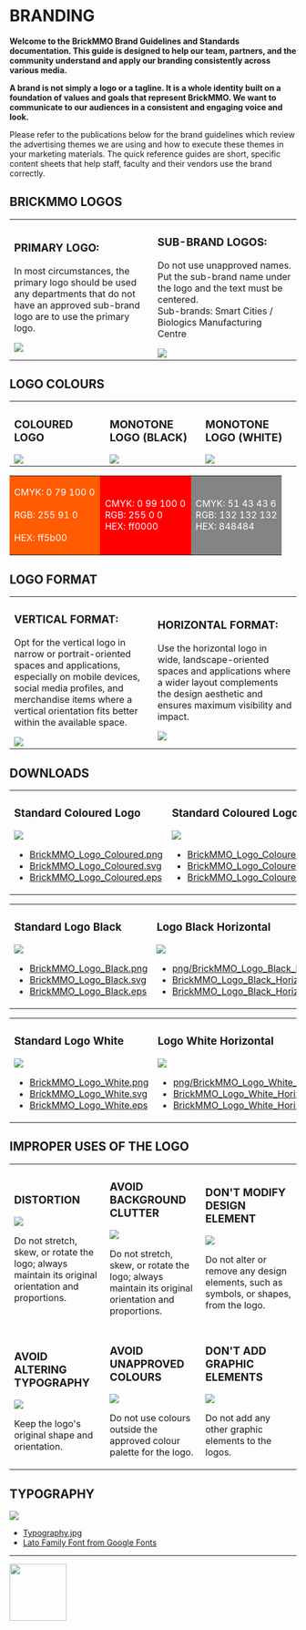 # BRANDING

<style>@import url("//readme.codeadam.ca/readme.css");</style>

**Welcome to the BrickMMO Brand Guidelines and Standards documentation. This guide is designed to help our team, partners, and the community understand and apply our branding consistently across various media.**

**A brand is not simply a logo or a tagline. It is a whole identity built on a foundation of values and goals that represent BrickMMO. We want to communicate to our audiences in a consistent and engaging voice and look.**

Please refer to the publications below for the brand guidelines which review the advertising themes we are using and how to execute these themes in your marketing materials. The quick reference guides are short, specific content sheets that help staff, faculty and their vendors use the brand correctly.

## BRICKMMO LOGOS

<table>
<tr>
<td width="50%">

<h3>PRIMARY LOGO:</h3>

<p>In most circumstances, the primary logo should be used any departments that do not have an approved sub-brand logo are to use the primary logo.</p>

<img src="png/BrickMMO_Logo_Coloured.png">

</td>
<td width="50%">

<h3>SUB-BRAND LOGOS:</h3>

<p>Do not use unapproved names.
<br>
Put the sub-brand name under the logo and the text must be centered. 
<br>
Sub-brands: Smart Cities / Biologics Manufacturing Centre</p>

<img src="png/BrickMMO_Logo_Coloured_Sub.png">

</td>
</tr>
</table>

## LOGO COLOURS

<table>
<tr>
<td width="33.3%">

<h3>COLOURED LOGO</h3>

<img src="png/BrickMMO_Logo_Coloured.png">

</td>
<td width="33.3%">

<h3>MONOTONE LOGO (BLACK)</h3>

<img src="png/BrickMMO_Logo_Vertical_Black_White_Background.png">

</td>
<td width="33.3%">

<h3>MONOTONE LOGO (WHITE)</h3>

<img src="png/BrickMMO_Logo_White.png">

</td>
</tr>
</table>

<table>
<tr>
<td width="33.3%" style="background-color:#ff5B00; color:#ffffff;">

CMYK: 0 79 100 0
<br>  
RGB: 255 91 0  
<br>
HEX: ff5b00

</td>
<td width="33.3%" style="background-color:#ff0000; color:#ffffff;">

CMYK: 0 99 100 0
<br>
RGB: 255 0 0
<br>
HEX: ff0000

</td>
<td width="33.3%" style="background-color:#848484; color:#ffffff;">

CMYK: 51 43 43 6
<br>
RGB: 132 132 132
<br>
HEX: 848484

</td>
</tr>
</table>

## LOGO FORMAT

<table>
<tr>
<td width="50%">

<h3>VERTICAL FORMAT:</h3>

<p>Opt for the vertical logo in narrow or portrait-oriented spaces and applications, especially on mobile devices, social media profiles, and merchandise items where a vertical orientation fits better within the available space.</p>

<img src="png/BrickMMO_Logo_Coloured.png">

</td>
<td width="50%">

<h3>HORIZONTAL FORMAT:</h3>

<p>Use the horizontal logo in wide, landscape-oriented spaces and applications where a wider layout complements the design aesthetic and ensures maximum visibility and impact.</p>

<img src="png/BrickMMO_Logo_Coloured_Horizontal.png">

</td>
</tr>
</table>

## DOWNLOADS

<table>
<tr>
<td width="50%">

<h3>Standard Coloured Logo</h3>

<img src="png/BrickMMO_Logo_Coloured.png">

<ul>
<li><a href="png/BrickMMO_Logo_Coloured.png" download>BrickMMO_Logo_Coloured.png</a></li>
<li><a href="svg/BrickMMO_Logo_Coloured.svg" download>BrickMMO_Logo_Coloured.svg</a></li>
<li><a href="eps/BrickMMO_Logo_Coloured.eps" download>BrickMMO_Logo_Coloured.eps</a></li>
</ul>


</td>
<td width="50%">

<h3>Standard Coloured Logo Horizontal</h3>
<img src="png/BrickMMO_Logo_Coloured_Horizontal.png">

<ul>
<li><a href="png/BrickMMO_Logo_Coloured_Horizontal.png" download>BrickMMO_Logo_Coloured_Horizontal.png</a></li>
<li><a href="svg/BrickMMO_Logo_Coloured.svg" download>BrickMMO_Logo_Coloured.svg</a></li>
<li><a href="eps/BrickMMO_Logo_Coloured.eps" download>BrickMMO_Logo_Coloured.eps</a></li>
</ul>


</td>

</tr>
</table>

<table>
<tr>
<td width="50%">

<h3>Standard Logo Black </h3>

<img src="png/BrickMMO_Logo_Black.png">

<ul>
<li><a href="png/BrickMMO_Logo_Black.png" download>BrickMMO_Logo_Black.png</a></li>
<li><a href="svg/BrickMMO_Logo_Black.svg" download>BrickMMO_Logo_Black.svg</a></li>
<li><a href="eps/BrickMMO_Logo_Black.eps" download>BrickMMO_Logo_Black.eps</a></li>
</ul>


</td>
<td width="50%">

<h3>Logo Black Horizontal</h3>

<img src="png/BrickMMO_Logo_Black_Horizontal.png">

<ul>
<li><a href="png/BrickMMO_Logo_Black_Horizontal.png" download>png/BrickMMO_Logo_Black_Horizontal.png</a></li>
<li><a href="svg/BrickMMO_Logo_Black_Horizontal.svg" download>BrickMMO_Logo_Black_Horizontal.svg</a></li>
<li><a href="eps/BrickMMO_Logo_Black_Horizontal.eps" download>BrickMMO_Logo_Black_Horizontal.eps</a></li>
</ul>


</td>

</tr>
</table>

<table>
<tr>
<td width="50%">

<h3>Standard Logo White </h3>

<img src="png/BrickMMO_Logo_White.png">

<ul>
<li><a href="png/BrickMMO_Logo_White.png" download>BrickMMO_Logo_White.png</a></li>
<li><a href="svg/BrickMMO_Logo_White.svg" download>BrickMMO_Logo_White.svg</a></li>
<li><a href="eps/BrickMMO_Logo_White.eps" download>BrickMMO_Logo_White.eps</a></li>
</ul>


</td>
<td width="50%">

<h3>Logo White Horizontal</h3>

<img src="png/BrickMMO_Logo_White_Horizontal.png">

<ul>
<li><a href="png/BrickMMO_Logo_White_Horizontal.png" download>png/BrickMMO_Logo_White_Horizontal.png</a></li>
<li><a href="svg/BrickMMO_Logo_White_Horizontal.svg" download>BrickMMO_Logo_White_Horizontal.svg</a></li>
<li><a href="eps/BrickMMO_Logo_White_Horizontal.eps" download>BrickMMO_Logo_White_Horizontal.eps</a></li>
</ul>


</td>

</tr>
</table>


## IMPROPER USES OF THE LOGO

<table>
<tr>
<td width="33.3%">

<h3>DISTORTION</h3>

<img src="improper/distortion.png">

<p>Do not stretch, skew, or rotate the logo; always maintain its original orientation and proportions.</p>

</td>
<td width="33.3%">

<h3>AVOID BACKGROUND CLUTTER</h3>

<img src="improper/background-clutter.png">

<p>Do not stretch, skew, or rotate the logo; always maintain its original orientation and proportions.</p>

</td>
<td width="33.3%">

<h3>DON'T MODIFY DESIGN ELEMENT</h3>

<img src="improper/modify-elements.png">

<p>Do not alter or remove any design elements, such as symbols, or shapes, from the logo.</p>

</td>
</tr>
<tr>
<td width="33.3%">

<h3>AVOID ALTERING TYPOGRAPHY</h3>

<img src="improper/altering-typography.png">

<p>Keep the logo's original shape and orientation.</p>

</td>
<td width="33.3%">

<h3>AVOID UNAPPROVED COLOURS</h3>

<img src="improper/unapproved-colours.png">

<p>Do not use colours outside the approved colour palette for the logo.</p>

</td>
<td width="33.3%">

<h3>DON'T ADD GRAPHIC ELEMENTS</h3>

<img src="improper/adding-graphic-elements.png">

<p>Do not add any other graphic elements to the logos.</p>

</td>
</tr>
</table>

## TYPOGRAPHY

<img src="Typography.jpg">

<ul>
<li><a href="Typography.jpg" download>Typography.jpg</a></li>
<li><a href="https://fonts.google.com/specimen/Lato?query=lato" target="_blank">Lato Family Font from Google Fonts</a></li>
</ul>

---

<a href="https://brickmmo.com">
<img src="https://brickmmo.com/images/brickmmo-logo-horizontal.jpg" width="100">
</a>
